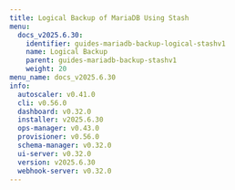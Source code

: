 ```yaml
---
title: Logical Backup of MariaDB Using Stash
menu:
  docs_v2025.6.30:
    identifier: guides-mariadb-backup-logical-stashv1
    name: Logical Backup
    parent: guides-mariadb-backup-stashv1
    weight: 20
menu_name: docs_v2025.6.30
info:
  autoscaler: v0.41.0
  cli: v0.56.0
  dashboard: v0.32.0
  installer: v2025.6.30
  ops-manager: v0.43.0
  provisioner: v0.56.0
  schema-manager: v0.32.0
  ui-server: v0.32.0
  version: v2025.6.30
  webhook-server: v0.32.0
---
```


